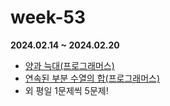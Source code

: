 # week-53

**2024.02.14 ~ 2024.02.20**

- [양과 늑대(프로그래머스)](https://school.programmers.co.kr/learn/courses/30/lessons/92343)
- [연속된 부분 수열의 합(프로그래머스)](https://school.programmers.co.kr/learn/courses/30/lessons/178870)
- 외 평일 1문제씩 5문제!
